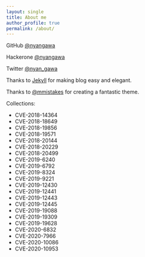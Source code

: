 ```yaml
---
layout: single
title: About me
author_profile: true
permalink: /about/
---
```


GitHub [@nyangawa](https://github.com/nyangawa)

Hackerone [@nyangawa](https://hackerone.com/nyangawa)

Twitter [@nyan_gawa](https://twitter.com/nyan_gawa)

Thanks to [Jekyll](https://jekyllrb.com/) for making blog easy and elegant.

Thanks to [@mmistakes](https://github.com/mmistakes/minimal-mistakes) for creating a fantastic theme.

Collections:
- CVE-2018-14364
- CVE-2018-18649
- CVE-2018-19856
- CVE-2018-19571
- CVE-2018-20144
- CVE-2018-20229
- CVE-2018-20499
- CVE-2019-6240
- CVE-2019-6792
- CVE-2019-8324
- CVE-2019-9221
- CVE-2019-12430
- CVE-2019-12441
- CVE-2019-12443
- CVE-2019-12445
- CVE-2019-19088
- CVE-2019-19309
- CVE-2019-19628
- CVE-2020-6832
- CVE-2020-7966
- CVE-2020-10086
- CVE-2020-10953
